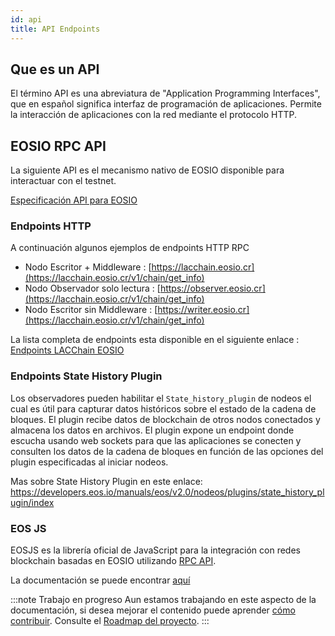 ```yaml
---
id: api
title: API Endpoints
---
```


## Que es un API
El término API es una abreviatura de "Application Programming Interfaces", que en español significa interfaz de programación de aplicaciones. Permite la interacción de aplicaciones con la red mediante el protocolo HTTP.

## EOSIO RPC API 

La siguiente API es el mecanismo nativo de EOSIO disponible para interactuar con el testnet.

[Especificación API para EOSIO](https://developers.eos.io/manuals/eos/latest/nodeos/plugins/chain_api_plugin/api-reference/index)

### Endpoints HTTP
A continuación algunos ejemplos de endpoints HTTP RPC 
> 
  - Nodo Escritor + Middleware : [https://lacchain.eosio.cr](https://lacchain.eosio.cr/v1/chain/get_info) 
  - Nodo Observador solo lectura : [https://observer.eosio.cr](https://lacchain.eosio.cr/v1/chain/get_info)
  - Nodo Escritor sin Middleware : [https://writer.eosio.cr](https://lacchain.eosio.cr/v1/chain/get_info) 

La lista completa de endpoints esta disponible en el siguiente enlace : [Endpoints LACChain EOSIO](https://lacchain.eosio.online/endpoints)

### Endpoints State History Plugin

Los observadores pueden habilitar el `State_history_plugin` de nodeos el cual es útil para capturar datos históricos sobre el estado de la cadena de bloques. El plugin recibe datos de blockchain de otros nodos conectados y almacena los datos en archivos. El plugin expone un endpoint donde escucha usando web sockets para que las aplicaciones se conecten y consulten los datos de la cadena de bloques en función de las opciones del plugin especificadas al iniciar nodeos.

Mas sobre State History Plugin en este enlace: https://developers.eos.io/manuals/eos/v2.0/nodeos/plugins/state_history_plugin/index

### EOS JS

EOSJS es la librería oficial de JavaScript para la integración con redes blockchain basadas en EOSIO utilizando [RPC API](https://developers.eos.io/eosio-nodeos/reference).

La documentación se puede encontrar [aquí](https://eosio.github.io/eosjs)

:::note Trabajo en progreso
Aun estamos trabajando en este aspecto de la documentación, si desea mejorar el contenido puede aprender [cómo contribuir](../guias/contribuir). Consulte el [Roadmap del proyecto](../roadmap).
:::